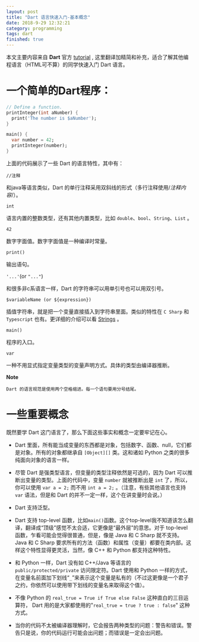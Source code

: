```yaml
---
layout: post
title: "Dart 语言快速入门-基本概念"
date: 2018-9-29 12:32:21
category: programming
tags: dart
finished: true
---
```



本文主要内容来自 **Dart** 官方 [tutorial][] , 这里翻译加精简和补充，适合了解其他编程语言（HTML可不算）的同学快速入门 Dart 语言。

# 一个简单的Dart程序：

```Dart
// Define a function.
printInteger(int aNumber) {
  print('The number is $aNumber');
}

main() {
  var number = 42;
  printInteger(number);
}
```

上面的代码展示了一些 Dart 的语言特性，其中有：

`//注释`

和java等语言类似，Dart 的单行注释采用双斜线的形式（多行注释使用/*注释内容*/）。

`int`

语言内置的整数类型，还有其他内置类型，比如 `double`、`bool`、`String`、`List` 。

`42`

数字字面值。数字字面值是一种编译时常量。

`print()`

输出语句。

`'...'`(or `"..."`)

和很多非c系语言一样，Dart 的字符串可以用单引号也可以用双引号。

`$variableName (or ${expression})`

插值字符串，就是把一个变量直接插入到字符串里面。类似的特性在 `C Sharp` 和 `Typescript` 也有。更详细的介绍可以看 [Strings][] 。


`main()`

程序的入口。

`var`

一种不用显式指定变量类型的变量声明方式。具体的类型由编译器推断。

**Note**

    Dart 的语言规范是使用两个空格缩进。每一个语句要用分号结尾。

# 一些重要概念

既然要学 Dart 这门语言了，那么下面这些事实和概念一定要牢记在心。

* Dart 里面，所有能当成变量的东西都是对象，包括数字、函数、null，它们都是对象。所有的对象都继承自 `[Object][]` 类。这和诸如 Python 之类的很多纯面向对象的语言一样。

* 尽管 Dart 是强类型语言，但变量的类型注释依然是可选的，因为 Dart 可以推断出变量的类型。上面的代码中，变量 `number` 就被推断出是 `int` 了，所以，你可以使用 `var a = 2;` 而不用 `int a = 2;` 。（注意，有些其他语言也支持 `var` 语法，但是和 Dart 的并不一定一样，这个在讲变量时会说。）

* Dart 支持泛型。

* Dart 支持 top-level 函数，比如`main()`函数。这个top-level我不知道该怎么翻译，翻译成“顶级”感觉不太合适，它更像是“最外层”的意思。对于 top-level 函数，乍看可能会觉得很普通，但是，像是 Java 和 C Sharp 就不支持。Java 和 C Sharp 要求所有的方法（函数）和属性（变量）都要在类内部。这样这个特性显得更灵活，当然，像 C++ 和 Python 都支持这种特性。

* 和 Python 一样，Dart 没有如 C++/Java 等语言的 `public/protected/private` 访问限定符。Dart 使用和 Python 一样的方式，在变量名前面加下划线“`_`”来表示这个变量是私有的（不过这更像是一个君子之约，你依然可以使用带下划线的变量名来取得这个值）。

* 不像 Python 的 `real_true = True if True else False` 这种直白的三目运算符， Dart 用的是大家都使用的"`real_true = true ? true : false`" 这种方式。

* 当你的代码不太被编译器理解时，它会报告两种类型的问题：警告和错误。警告只是说，你的代码运行可能会出问题；而错误是一定会出问题。


[tutorial]: https://www.dartlang.org/guides/language/language-tour
[Strings]: https://www.dartlang.org/guides/language/language-tour#strings
[Object]: https://api.dartlang.org/stable/dart-core/Object-class.html